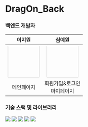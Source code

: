 
# DragOn_Back

### 백엔드 개발자

|                           이지원                            |                             심예원                             |
| :---------------------------------------------------------: | :------------------------------------------------------------: |
|               <img width="100" height="100"/>               |                <img width="100" height="100"/>                 |
| 메인페이지 | 회원가입&로그인 <br />  마이페이지 |


### 기술 스택 및 라이브러리

<img src="https://img.shields.io/badge/github-181717?style=for-the-badge&logo=github&logoColor=white"/> <img src="https://img.shields.io/badge/python-3776AB?style=for-the-badge&logo=python&logoColor=white"> <img src="https://img.shields.io/badge/mysql-4479A1?style=for-the-badge&logo=mysql&logoColor=white"> <img src="https://img.shields.io/badge/django-092E20?style=for-the-badge&logo=django&logoColor=white">  <img src="https://img.shields.io/badge/amazonaws-232F3E?style=for-the-badge&logo=amazonaws&logoColor=white"> 
